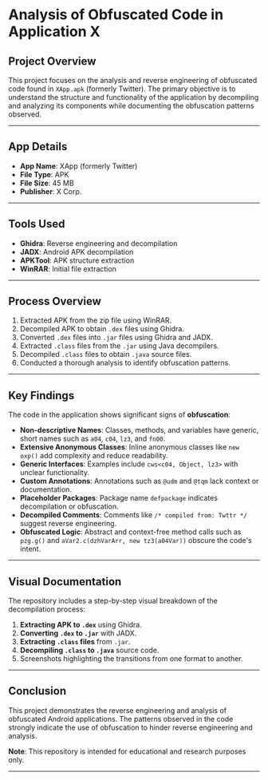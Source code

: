 # **Analysis of Obfuscated Code in Application X**

## **Project Overview**
This project focuses on the analysis and reverse engineering of obfuscated code found in `XApp.apk` (formerly Twitter). The primary objective is to understand the structure and functionality of the application by decompiling and analyzing its components while documenting the obfuscation patterns observed.

---

## **App Details**
- **App Name**: XApp (formerly Twitter)
- **File Type**: APK
- **File Size**: 45 MB
- **Publisher**: X Corp.

---

## **Tools Used**
- **Ghidra**: Reverse engineering and decompilation
- **JADX**: Android APK decompilation
- **APKTool**: APK structure extraction
- **WinRAR**: Initial file extraction

---

## **Process Overview**
1. Extracted APK from the zip file using WinRAR.
2. Decompiled APK to obtain `.dex` files using Ghidra.
3. Converted `.dex` files into `.jar` files using Ghidra and JADX.
4. Extracted `.class` files from the `.jar` using Java decompilers.
5. Decompiled `.class` files to obtain `.java` source files.
6. Conducted a thorough analysis to identify obfuscation patterns.

---

## **Key Findings**
The code in the application shows significant signs of **obfuscation**:
- **Non-descriptive Names**: Classes, methods, and variables have generic, short names such as `a04`, `c04`, `lz3`, and `fn00`.
- **Extensive Anonymous Classes**: Inline anonymous classes like `new oxp()` add complexity and reduce readability.
- **Generic Interfaces**: Examples include `cws<c04, Object, lz3>` with unclear functionality.
- **Custom Annotations**: Annotations such as `@udm` and `@tqm` lack context or documentation.
- **Placeholder Packages**: Package name `defpackage` indicates decompilation or obfuscation.
- **Decompiled Comments**: Comments like `/* compiled from: Twttr */` suggest reverse engineering.
- **Obfuscated Logic**: Abstract and context-free method calls such as `pzg.g()` and `aVar2.c(dzhVarArr, new tz3(a04Var))` obscure the code's intent.

---

## **Visual Documentation**
The repository includes a step-by-step visual breakdown of the decompilation process:
1. **Extracting APK to `.dex`** using Ghidra.
2. **Converting `.dex` to `.jar`** with JADX.
3. **Extracting `.class` files** from `.jar`.
4. **Decompiling `.class` to `.java`** source code.
5. Screenshots highlighting the transitions from one format to another.

---

## **Conclusion**
This project demonstrates the reverse engineering and analysis of obfuscated Android applications. The patterns observed in the code strongly indicate the use of obfuscation to hinder reverse engineering and analysis.

**Note**: This repository is intended for educational and research purposes only.

---
